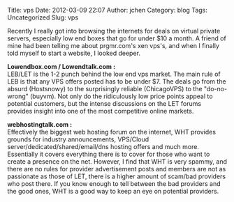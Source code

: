Title: vps
Date: 2012-03-09 22:07
Author: jchen
Category: blog
Tags: Uncategorized
Slug: vps

Recently I really got into browsing the internets for deals on virtual
private servers, especially low end boxes that go for under \$10 a
month. A friend of mine had been telling me about prgmr.com's xen vps's,
and when I finally told myself to start a website, I looked deeper.

**Lowendbox.com / Lowendtalk.com :**  
LEB/LET is the 1-2 punch behind the low end vps market. The main rule
of LEB is that any VPS offers posted has to be under \$7. The deals go
from the absurd (Hostsnowy) to the surprisingly reliable (ChicagoVPS) to
the "do-no-wrong" (buyvm). Not only do the ridiculously low price points
appeal to potential customers, but the intense discussions on the LET
forums provides insight into one of the most competitive online markets.

**webhostingtalk.com :**  
Effectively the biggest web hosting forum on the internet, WHT provides
grounds for industry announcements, VPS/Cloud
server/dedicated/shared/email/dns hosting offers and much more.
Essentially it covers everything there is to cover for those who want to
create a presence on the net. However, I find that WHT is very spammy,
and there are no rules for provider advertisement posts and members are
not as passionate as those of LET, there is a higher amount of scam/bad
providers who post there. If you know enough to tell between the bad
providers and the good ones, WHT is a good way to keep an eye on
potential providers.
